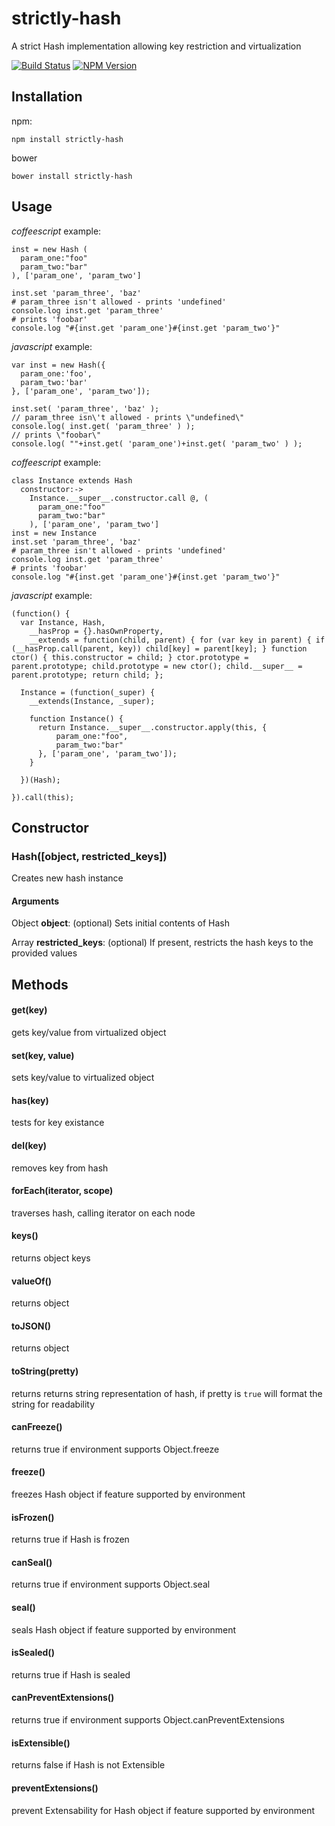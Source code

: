 strictly-hash
=============

A strict Hash implementation allowing key restriction and virtualization

[![Build Status](https://travis-ci.org/vancarney/sparse.png)](https://travis-ci.org/vancarney/strictly-hash)
[![NPM Version](http://img.shields.io/npm/v/strictly-hash.svg)](https://www.npmjs.org/package/strictly-hash)

Installation
-----------

npm:
```
npm install strictly-hash
```

bower
```
bower install strictly-hash
```

Usage
-----------


*coffeescript* example:

```
inst = new Hash (
  param_one:"foo"
  param_two:"bar"
), ['param_one', 'param_two']

inst.set 'param_three', 'baz'
# param_three isn't allowed - prints 'undefined'
console.log inst.get 'param_three'
# prints 'foobar'
console.log "#{inst.get 'param_one'}#{inst.get 'param_two'}"
```

*javascript* example:

```
var inst = new Hash({
  param_one:'foo',
  param_two:'bar'
}, ['param_one', 'param_two']);

inst.set( 'param_three', 'baz' );
// param_three isn\'t allowed - prints \"undefined\"
console.log( inst.get( 'param_three' ) );
// prints \"foobar\"
console.log( ""+inst.get( 'param_one')+inst.get( 'param_two' ) );
``` 



*coffeescript* example:

```
class Instance extends Hash
  constructor:->
  	Instance.__super__.constructor.call @, (
  	  param_one:"foo"
  	  param_two:"bar"
  	), ['param_one', 'param_two']
inst = new Instance
inst.set 'param_three', 'baz'
# param_three isn't allowed - prints 'undefined'
console.log inst.get 'param_three'
# prints 'foobar'
console.log "#{inst.get 'param_one'}#{inst.get 'param_two'}"
``` 


*javascript* example:

```
(function() {
  var Instance, Hash,
    __hasProp = {}.hasOwnProperty,
    __extends = function(child, parent) { for (var key in parent) { if (__hasProp.call(parent, key)) child[key] = parent[key]; } function ctor() { this.constructor = child; } ctor.prototype = parent.prototype; child.prototype = new ctor(); child.__super__ = parent.prototype; return child; };

  Instance = (function(_super) {
    __extends(Instance, _super);
    
    function Instance() {
      return Instance.__super__.constructor.apply(this, {
	  	  param_one:"foo",
	  	  param_two:"bar"
      }, ['param_one', 'param_two']);
    }

  })(Hash);

}).call(this);
```

Constructor
-----------


### Hash([object, restricted_keys])

Creates new hash instance

#### Arguments

Object **object**: (optional) Sets initial contents of Hash

Array **restricted_keys**: (optional) If present, restricts the hash keys to the provided values



Methods
-----------

#### get(key)
gets key/value from virtualized object

#### set(key, value)
sets key/value to virtualized object

#### has(key)
tests for key existance

#### del(key)
removes key from hash

#### forEach(iterator, scope)
traverses hash, calling iterator on each node

#### keys()
returns object keys

#### valueOf()
returns object

#### toJSON()
returns object

#### toString(pretty)
returns returns string representation of hash, if pretty is `true` will format the string for readability

#### canFreeze()
returns true if environment supports Object.freeze

#### freeze()
freezes Hash object if feature supported by environment

#### isFrozen()
returns true if Hash is frozen

#### canSeal()
returns true if environment supports Object.seal

#### seal()
seals Hash object if feature supported by environment

#### isSealed()
returns true if Hash is sealed

#### canPreventExtensions()
returns true if environment supports Object.canPreventExtensions

#### isExtensible()
returns false if Hash is not Extensible

#### preventExtensions()
prevent Extensability for Hash object if feature supported by environment
